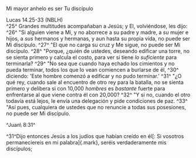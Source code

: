 Mi mayor anhelo es ser Tu discípulo

Lucas 14.25-33 (NBLH)\
^25^ Grandes multitudes acompañaban a Jesús; y El, volviéndose, les
dijo: ^26^ "Si alguien viene a Mí, y no aborrece a su padre y madre, a
*su* mujer e hijos, a *sus* hermanos y hermanas, y aun hasta su propia
vida, no puede ser Mi discípulo. ^27^ "El que no carga su cruz y Me
sigue, no puede ser Mi discípulo. ^28^ "Porque, ¿quién de ustedes,
deseando edificar una torre, no se sienta primero y calcula el costo,
para ver si tiene *lo suficiente* para terminarla? ^29^ "No sea que
cuando haya echado los cimientos y no pueda terminar, todos los que lo
vean comiencen a burlarse de él, ^30^ diciendo: 'Este hombre comenzó a
edificar y no pudo terminar.' ^31^ "¿O qué rey, cuando sale al encuentro
de otro rey para la batalla, no se sienta primero y delibera si con
10,000 *hombres* es *bastante* fuerte para enfrentarse al que viene
contra él con 20,000? ^32^ "Y si no, cuando el otro todavía está lejos,
le envía una delegación y pide condiciones de paz. ^33^ "Así pues,
cualquiera de ustedes que no renuncie a todas sus posesiones, no puede
ser Mi discípulo.

^Juan\ 8:31^

﻿^31^﻿Dijo entonces Jesús a los judíos que habían creído en él[: Si
vosotros permaneciereis en mi palabra]{.mark}, seréis verdaderamente mis
discípulos;
